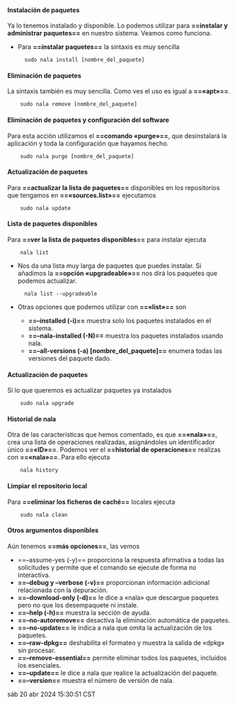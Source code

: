 #### Instalación de paquetes
Ya lo tenemos instalado y disponible. Lo podemos utilizar para **==instalar y administrar paquetes==** en nuestro sistema. Veamos como funciona.
- Para **==instalar paquetes==** la sintaxis es muy sencilla

		sudo nala install [nombre_del_paquete]

#### Eliminación de paquetes
La sintaxis también es muy sencilla. Como ves el uso es igual a **==«apt»==**.

		sudo nala remove [nombre_del_paquete]

#### Eliminación de paquetes y configuración del software
Para esta acción utilizamos el **==comando «purge»==**, que desinstalará la aplicación y toda la configuración que hayamos hecho.

		sudo nala purge [nombre_del_paquete]

#### Actualización de paquetes
Para **==actualizar la lista de paquetes==** disponibles en los repositorios que tengamos en **==«sources.list»==** ejecutamos

		sudo nala update

#### Lista de paquetes disponibles
Para **==ver la lista de paquetes disponibles==** para instalar ejecuta

		nala list

- Nos da una lista muy larga de paquetes que puedes instalar.
Si añadimos la **==opción «upgradeable»==** nos dirá los paquetes que podemos actualizar.

		nala list --upgradeable

- Otras opciones que podemos utilizar con **==«list»==** son
	- **==–installed (-i)==** muestra solo los paquetes instalados en el sistema.
	- **==–nala-installed (-N)==** muestra los paquetes instalados usando nala.
	- **==–all-versions (-a) [nombre_del_paquete]==** enumera todas las versiones del paquete dado.
#### Actualización de paquetes
Si lo que queremos es actualizar paquetes ya instalados

		sudo nala upgrade

#### Historial de nala
Otra de las características que hemos comentado, es que **==«nala»==**, crea una lista de operaciones realizadas, asignándoles un identificador único **==«ID»==**. Podemos ver el **==historial de operaciones==** realizas con **==«nala»==**. Para ello ejecuta

		nala history
#### Limpiar el repositorio local
Para **==eliminar los ficheros de caché==** locales ejecuta

		sudo nala clean

#### Otros argumentos disponibles
Aún tenemos **==más opciones==**, las vemos

- ==–assume-yes (-y)== proporciona la respuesta afirmativa a todas las solicitudes y permite que el comando se ejecute de forma no interactiva.
- **==–debug y –verbose (-v)==** proporcionan información adicional relacionada con la depuración.
- **==–download-only (-d)==** le dice a «nala» que descargue paquetes pero no que los desempaquete ni instale.
- **==–help (-h)==** muestra la sección de ayuda.
- **==–no-autoremove==** desactiva la eliminación automática de paquetes.
- **==–no-update==** le indica a nala que omita la actualización de los paquetes.
- **==–raw-dpkg==** deshabilita el formateo y muestra la salida de «dpkg» sin procesar.
- **==–remove-essential==** permite eliminar todos los paquetes, incluidos los esenciales.
- **==–update==** le dice a nala que realice la actualización del paquete.
- **==–version==** muestra el número de versión de nala.

sáb 20 abr 2024 15:30:51 CST
